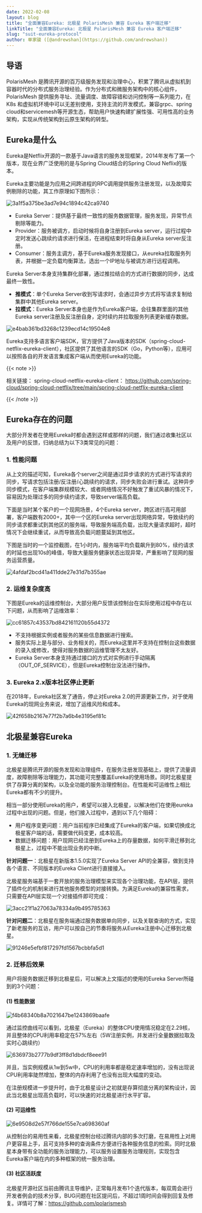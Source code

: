 ```yaml
---
date: 2022-02-08
layout: blog
title: "全面兼容Eureka: 北极星 PolarisMesh 兼容 Eureka 客户端迁移"
linkTitle: "全面兼容Eureka: 北极星 PolarisMesh 兼容 Eureka 客户端迁移"
slug: "suit-eureka-protocol"
author: 单家骏 ([@andrewshan](https://github.com/andrewshan))
---
```


## 导语

PolarisMesh 是腾讯开源的百万级服务发现和治理中心，积累了腾讯从虚拟机到容器时代的分布式服务治理经验。作为分布式和微服务架构中的核心组件，PolarisMesh 提供服务寻址、流量调度、故障容错和访问控制等一系列能力，在K8s 和虚拟机环境中可以无差别使用，支持主流的开发模式，兼容grpc、spring cloud和servicemesh等开源生态，帮助用户快速构建扩展性强、可用性高的业务架构，实现从传统架构到云原生架构的转型。

## Eureka是什么

Eureka是Netflix开源的一款基于Java语言的服务发现框架，2014年发布了第一个版本，现在业界广泛使用的是与Spring Cloud结合的Spring Cloud Neflix的版本。

Eureka主要功能是为应用之间跨进程的RPC调用提供服务注册发现，以及故障实例剔除的功能，其工作原理如下图所示：

![3a1f5a375be3ad7e94c1894c42ca9740](3a1f5a375be3ad7e94c1894c42ca9740.png)

- Eureka Server：提供基于最终一致性的服务数据管理，服务发现，异常节点剔除等能力。
- Provider：服务被调方，启动时候将自身注册到Eureka server，运行过程中定时发送心跳续约请求进行保活，在进程结束时将自身从Eureka server反注册。
- Consumer：服务主调方，基于Eureka服务发现接口，从eureka拉取服务列表，并根据一定负载均衡算法，选出一个IP地址与被调方进行远程调用。

Eureka Server本身支持集群化部署，通过推拉结合的方式进行数据的同步，达成最终一致性。

- **推模式**：单个Eureka Server收到写请求时，会通过异步方式将写请求复制给集群中其他Eureka server。
- **拉模式**：Eureka Server本身也是作为Eureka客户端，会往集群里面的其他Eureka server注册及反注册自身，定时续约并拉取服务列表更新缓存数据。

![e4bab361bd3268c1239ecd14c19504e8](e4bab361bd3268c1239ecd14c19504e8.png)

Eureka支持多语言客户端SDK，官方提供了Java版本的SDK（spring-cloud-netflix-eureka-client），社区提供了其他语言的SDK（Go，Python等），应用可以按照各自的开发语言集成客户端从而使用Eureka的功能。

{{< note >}}

相关链接：
spring-cloud-netflix-eureka-client：
https://github.com/spring-cloud/spring-cloud-netflix/tree/main/spring-cloud-netflix-eureka-client

{{< /note >}}


## Eureka存在的问题

大部分开发者在使用Eureka时都会遇到这样或那样的问题，我们通过收集社区以及用户的反馈，归纳总结为以下3类常见的问题：

### 1. 性能问题

从上文的描述可知，Eureka各个server之间是通过异步请求的方式进行写请求的同步，写请求包括注册/反注册/心跳续约的请求，同步失败会进行重试。这种异步同步模式，在客户端集群规模较大、或者网络情况不好触发了重试风暴的情况下，容易因为处理过多的同步续约请求，导致server端高负载。

下面是当时某个客户的一个现网场景，4个Eureka server，跨区进行高可用部署，客户端数有2000+，其中一个区的Eureka server出现网络异常，导致续约的同步请求都重试到其他区的服务端，导致服务端高负载，出现大量请求超时，超时情况下会继续重试，从而导致高负载问题蔓延到其他区。

下图是当时的一个监控截图，在1小时内，服务端平均负载飙升到80%，续约请求的时延也出现10s的峰值，导致大量服务健康状态出现异常，严重影响了现网的服务运营质量。

![4afdaf2bcd41a411dde27e31d7b355ae](4afdaf2bcd41a411dde27e31d7b355ae.png)

### 2. 运维复杂度高

下图是Eureka的运维控制台，大部分用户反馈该控制台在实际使用过程中存在以下问题，从而影响了运维效率：

![cc61857c43537bd842161120b55d4372](cc61857c43537bd842161120b55d4372.png)

- 不支持根据实例或者服务的某些信息数据进行搜索。
- 服务实际上是与部分、业务相关的，而Eureka这里并不支持在控制台这些数据的录入或修改，使得对服务数据的运维管理不太友好。
- Eureka Server本身支持通过接口的方式对实例进行手动隔离（OUT_OF_SERVICE），但是Eureka控制台没法进行操作。

### 3. Eureka 2.x版本社区停止更新

在2018年，Eureka社区发了通告，停止对Eureka 2.0的开源更新工作，对于使用Eureka的现网业务来说，增加了运维风险和成本。

![42f658b2167e77f2b7a6b4e3195ef81c](42f658b2167e77f2b7a6b4e3195ef81c.png)

## 北极星兼容Eureka

### 1. 无缝迁移

北极星是腾讯开源的服务发现和治理组件，在服务注册发现基础上，提供了流量调度，故障剔除等治理能力，其功能可完整覆盖Eureka的使用场景。同时北极星提供了存算分离的架构，以及全功能的服务治理控制台。在性能和可运维性上相比Eureka都有不少的提升。

相当一部分使用Eureka的用户，希望可以接入北极星，以解决他们在使用eureka过程中出现的问题。但是，他们接入过程中，遇到以下几个阻碍：

- 用户程序变更问题：用户当前程序已经集成了Eureka的客户端，如果切换成北极星客户端的话，需要做代码变更，成本较高。
- 数据迁移问题：用户现网已经注册到Eureka上的存量数据，如何平滑迁移到北极星上，过程中不能出现业务的中断。

**针对问题一**：北极星在新版本1.5.0实现了Eureka Server API的全兼容，做到支持各个语言、不同版本的Eureka Client进行直接接入。

北极星服务端基于一套开放的服务治理模型来实现各个治理功能，在API层，提供了插件化的机制来进行其他服务模型的对接转换。为满足Eureka的兼容性需求，只需要在API层实现一个对接插件即可完成：

![3acc21f1a27063a78334a9b495785363](3acc21f1a27063a78334a9b495785363.png)

**针对问题二**：北极星在服务端通过服务数据单向同步，以及关联查询的方式，实现了新老服务的互访，用户可以按自己的节奏将服务从Eureka注册中心迁移到北极星。

![91246e5efbf817297fd1567bcbbfa5d1](91246e5efbf817297fd1567bcbbfa5d1.png)

### 2. 迁移后效果

用户将服务数据迁移到北极星后，可以解决上文描述的使用的Eureka Server所碰到的3个问题：

#### (1) 性能数据

![f4b68340b8a7021647be1243869baafe](f4b68340b8a7021647be1243869baafe.png)

通过监控曲线可以看到，北极星（Eureka）的整体CPU使用情况稳定在2.29核，并且整体的CPU利用率稳定在57%左右（5W注册实例，并发进行全量数据拉取及实时心跳续约）

![636973b2777b9df3ff8d1dbdcf8eee91](636973b2777b9df3ff8d1dbdcf8eee91.png)

并且，当实例规模从1w到5w中，CPU的利用率都是稳定速率增加的，没有出现说CPU利用率陡然增加，整体的内存利用了也没有出现大幅度的变动。

在注册规模进一步提升时，由于北极星设计之初就是存算彻底分离的架构设计，因此当北极星出现高负载时，可以快速的对北极星进行水平扩容。

#### (2) 可运维性

![6e9508d2e57f766de155e7ca698360af](6e9508d2e57f766de155e7ca698360af.png)

从控制台的易用性来看，北极星控制台经过腾讯内部的多次打磨，在易用性上对用户更容易上手，且可支持多种的查询条件方便进行各种服务信息的检索。同时北极星本身带有全功能的服务治理能力，可以服务设置服务治理规则，实现包含Eureka客户端在内的多种框架的统一服务治理。

#### (3) 社区活跃度

北极星开源社区当前由腾讯主导维护，正常每月发布1个迭代版本，每双周会进行开发者例会的技术分享，BUG问题在社区提问后，不超过1周时间会得到回复及修复。详情可了解：https://github.com/polarismesh

